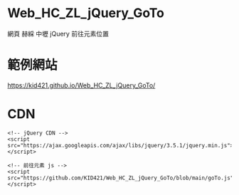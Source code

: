 # Web_HC_ZL_jQuery_GoTo
網頁 赫綵 中壢 jQuery 前往元素位置

# 範例網站
https://kid421.github.io/Web_HC_ZL_jQuery_GoTo/

# CDN

```
<!-- jQuery CDN -->
<script src="https://ajax.googleapis.com/ajax/libs/jquery/3.5.1/jquery.min.js"></script>

<!-- 前往元素 js -->
<script src="https://github.com/KID421/Web_HC_ZL_jQuery_GoTo/blob/main/goTo.js"></script>
